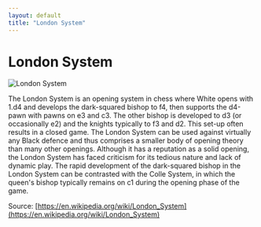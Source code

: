 ```yaml
---
layout: default
title: "London System"
---
```


# London System

![London System](https://www.thechesswebsite.com/wp-content/uploads/2012/07/londonsystem_big.png)

The London System is an opening system in chess where White opens with 1.d4 and develops the dark-squared bishop to f4, then supports the d4-pawn with pawns on e3 and c3. The other bishop is developed to d3 (or occasionally e2) and the knights typically to f3 and d2. This set-up often results in a closed game. The London System can be used against virtually any Black defence and thus comprises a smaller body of opening theory than many other openings. Although it has a reputation as a solid opening, the London System has faced criticism for its tedious nature and lack of dynamic play.
The rapid development of the dark-squared bishop in the London System can be contrasted with the Colle System, in which the queen's bishop typically remains on c1 during the opening phase of the game.

Source: [https://en.wikipedia.org/wiki/London_System](https://en.wikipedia.org/wiki/London_System)
